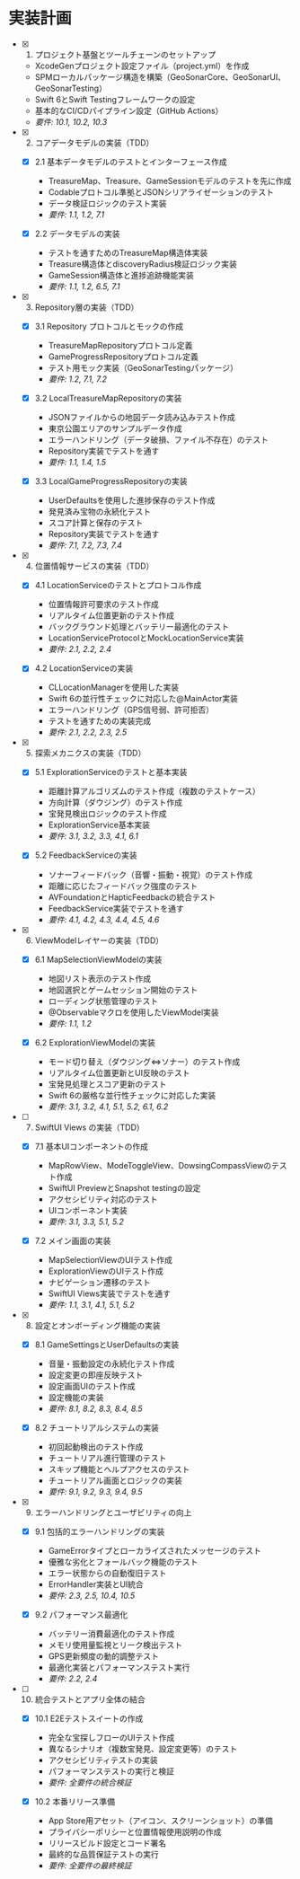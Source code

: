 # 実装計画

- [x] 1. プロジェクト基盤とツールチェーンのセットアップ
  - XcodeGenプロジェクト設定ファイル（project.yml）を作成
  - SPMローカルパッケージ構造を構築（GeoSonarCore、GeoSonarUI、GeoSonarTesting）
  - Swift 6とSwift Testingフレームワークの設定
  - 基本的なCI/CDパイプライン設定（GitHub Actions）
  - _要件: 10.1, 10.2, 10.3_

- [x] 2. コアデータモデルの実装（TDD）
  - [x] 2.1 基本データモデルのテストとインターフェース作成
    - TreasureMap、Treasure、GameSessionモデルのテストを先に作成
    - Codableプロトコル準拠とJSONシリアライゼーションのテスト
    - データ検証ロジックのテスト実装
    - _要件: 1.1, 1.2, 7.1_

  - [x] 2.2 データモデルの実装
    - テストを通すためのTreasureMap構造体実装
    - Treasure構造体とdiscoveryRadius検証ロジック実装
    - GameSession構造体と進捗追跡機能実装
    - _要件: 1.1, 1.2, 6.5, 7.1_

- [x] 3. Repository層の実装（TDD）
  - [x] 3.1 Repository プロトコルとモックの作成
    - TreasureMapRepositoryプロトコル定義
    - GameProgressRepositoryプロトコル定義
    - テスト用モック実装（GeoSonarTestingパッケージ）
    - _要件: 1.2, 7.1, 7.2_

  - [x] 3.2 LocalTreasureMapRepositoryの実装
    - JSONファイルからの地図データ読み込みテスト作成
    - 東京公園エリアのサンプルデータ作成
    - エラーハンドリング（データ破損、ファイル不存在）のテスト
    - Repository実装でテストを通す
    - _要件: 1.1, 1.4, 1.5_

  - [x] 3.3 LocalGameProgressRepositoryの実装
    - UserDefaultsを使用した進捗保存のテスト作成
    - 発見済み宝物の永続化テスト
    - スコア計算と保存のテスト
    - Repository実装でテストを通す
    - _要件: 7.1, 7.2, 7.3, 7.4_

- [x] 4. 位置情報サービスの実装（TDD）
  - [x] 4.1 LocationServiceのテストとプロトコル作成
    - 位置情報許可要求のテスト作成
    - リアルタイム位置更新のテスト作成
    - バックグラウンド処理とバッテリー最適化のテスト
    - LocationServiceProtocolとMockLocationService実装
    - _要件: 2.1, 2.2, 2.4_

  - [x] 4.2 LocationServiceの実装
    - CLLocationManagerを使用した実装
    - Swift 6の並行性チェックに対応した@MainActor実装
    - エラーハンドリング（GPS信号弱、許可拒否）
    - テストを通すための実装完成
    - _要件: 2.1, 2.2, 2.3, 2.5_

- [x] 5. 探索メカニクスの実装（TDD）
  - [x] 5.1 ExplorationServiceのテストと基本実装
    - 距離計算アルゴリズムのテスト作成（複数のテストケース）
    - 方向計算（ダウジング）のテスト作成
    - 宝発見検出ロジックのテスト作成
    - ExplorationService基本実装
    - _要件: 3.1, 3.2, 3.3, 4.1, 6.1_

  - [x] 5.2 FeedbackServiceの実装
    - ソナーフィードバック（音響・振動・視覚）のテスト作成
    - 距離に応じたフィードバック強度のテスト
    - AVFoundationとHapticFeedbackの統合テスト
    - FeedbackService実装でテストを通す
    - _要件: 4.1, 4.2, 4.3, 4.4, 4.5, 4.6_

- [x] 6. ViewModelレイヤーの実装（TDD）
  - [x] 6.1 MapSelectionViewModelの実装
    - 地図リスト表示のテスト作成
    - 地図選択とゲームセッション開始のテスト
    - ローディング状態管理のテスト
    - @Observableマクロを使用したViewModel実装
    - _要件: 1.1, 1.2_

  - [x] 6.2 ExplorationViewModelの実装
    - モード切り替え（ダウジング⇔ソナー）のテスト作成
    - リアルタイム位置更新とUI反映のテスト
    - 宝発見処理とスコア更新のテスト
    - Swift 6の厳格な並行性チェックに対応した実装
    - _要件: 3.1, 3.2, 4.1, 5.1, 5.2, 6.1, 6.2_

- [ ] 7. SwiftUI Views の実装（TDD）
  - [x] 7.1 基本UIコンポーネントの作成
    - MapRowView、ModeToggleView、DowsingCompassViewのテスト作成
    - SwiftUI PreviewとSnapshot testingの設定
    - アクセシビリティ対応のテスト
    - UIコンポーネント実装
    - _要件: 3.1, 3.3, 5.1, 5.2_

  - [x] 7.2 メイン画面の実装
    - MapSelectionViewのUIテスト作成
    - ExplorationViewのUIテスト作成
    - ナビゲーション遷移のテスト
    - SwiftUI Views実装でテストを通す
    - _要件: 1.1, 3.1, 4.1, 5.1, 5.2_

- [x] 8. 設定とオンボーディング機能の実装
  - [x] 8.1 GameSettingsとUserDefaultsの実装
    - 音量・振動設定の永続化テスト作成
    - 設定変更の即座反映テスト
    - 設定画面UIのテスト作成
    - 設定機能の実装
    - _要件: 8.1, 8.2, 8.3, 8.4, 8.5_

  - [x] 8.2 チュートリアルシステムの実装
    - 初回起動検出のテスト作成
    - チュートリアル進行管理のテスト
    - スキップ機能とヘルプアクセスのテスト
    - チュートリアル画面とロジックの実装
    - _要件: 9.1, 9.2, 9.3, 9.4, 9.5_

- [x] 9. エラーハンドリングとユーザビリティの向上
  - [x] 9.1 包括的エラーハンドリングの実装
    - GameErrorタイプとローカライズされたメッセージのテスト
    - 優雅な劣化とフォールバック機能のテスト
    - エラー状態からの自動復旧テスト
    - ErrorHandler実装とUI統合
    - _要件: 2.3, 2.5, 10.4, 10.5_

  - [x] 9.2 パフォーマンス最適化
    - バッテリー消費最適化のテスト作成
    - メモリ使用量監視とリーク検出テスト
    - GPS更新頻度の動的調整テスト
    - 最適化実装とパフォーマンステスト実行
    - _要件: 2.2, 2.4_

- [ ] 10. 統合テストとアプリ全体の結合
  - [x] 10.1 E2Eテストスイートの作成
    - 完全な宝探しフローのUIテスト作成
    - 異なるシナリオ（複数宝発見、設定変更等）のテスト
    - アクセシビリティテストの実装
    - パフォーマンステストの実行と検証
    - _要件: 全要件の統合検証_

  - [x] 10.2 本番リリース準備
    - App Store用アセット（アイコン、スクリーンショット）の準備
    - プライバシーポリシーと位置情報使用説明の作成
    - リリースビルド設定とコード署名
    - 最終的な品質保証テストの実行
    - _要件: 全要件の最終検証_